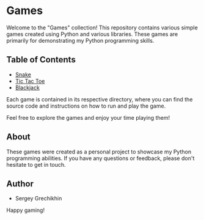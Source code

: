 # Games

Welcome to the "Games" collection! This repository contains various simple games created using Python and various libraries. These games are primarily for demonstrating my Python programming skills.

## Table of Contents

- [Snake](./snake)
- [Tic Tac Toe](./tic_tac_toe)
- [Blackjack](./blackjack)

Each game is contained in its respective directory, where you can find the source code and instructions on how to run and play the game.

Feel free to explore the games and enjoy your time playing them!

## About

These games were created as a personal project to showcase my Python programming abilities. If you have any questions or feedback, please don't hesitate to get in touch.

## Author

- Sergey Grechikhin

Happy gaming!

